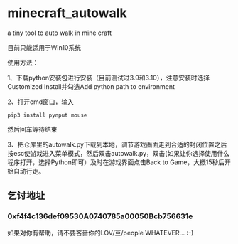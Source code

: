 # minecraft_autowalk
a tiny tool to auto walk in mine craft


目前只能适用于Win10系统 

使用方法：


1、下载python安装包进行安装（目前测试过3.9和3.10），注意安装时选择Customized Install并勾选Add python path to environment


2、打开cmd窗口，输入
```
pip3 install pynput mouse 
```
然后回车等待结束

3、把仓库里的autowalk.py下载到本地，调节游戏画面走到合适的封闭位置之后按esc使游戏进入菜单模式，然后双击autowalk.py，双击(如果让你选择使用什么程序打开，选择Python即可）及时在游戏界面点击Back to Game，大概15秒后开始自动行走。

##  乞讨地址 
### 0xf4f4c136def09530A0740785a00050Bcb756631e 
如果对你有帮助，请不要吝啬你的LOV/豆/people WHATEVER... :-)
